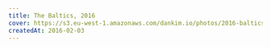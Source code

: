 ```yaml
---
title: The Baltics, 2016
cover: https://s3.eu-west-1.amazonaws.com/dankim.io/photos/2016-baltics/cover.jpg
createdAt: 2016-02-03
---
```


<img src="https://s3.eu-west-1.amazonaws.com/dankim.io/photos/2016-baltics/0001.jpg" alt="" class="lazyload">
<img src="https://s3.eu-west-1.amazonaws.com/dankim.io/photos/2016-baltics/0002.jpg" alt="" class="lazyload">
<img src="https://s3.eu-west-1.amazonaws.com/dankim.io/photos/2016-baltics/0003.jpg" alt="" class="lazyload">
<img src="https://s3.eu-west-1.amazonaws.com/dankim.io/photos/2016-baltics/0004.jpg" alt="" class="lazyload">
<img src="https://s3.eu-west-1.amazonaws.com/dankim.io/photos/2016-baltics/0005.jpg" alt="" class="lazyload">
<img src="https://s3.eu-west-1.amazonaws.com/dankim.io/photos/2016-baltics/0006.jpg" alt="" class="lazyload">
<img src="https://s3.eu-west-1.amazonaws.com/dankim.io/photos/2016-baltics/0007.jpg" alt="" class="lazyload">
<img src="https://s3.eu-west-1.amazonaws.com/dankim.io/photos/2016-baltics/0008.jpg" alt="" class="lazyload">
<img src="https://s3.eu-west-1.amazonaws.com/dankim.io/photos/2016-baltics/0009.jpg" alt="" class="lazyload">
<img src="https://s3.eu-west-1.amazonaws.com/dankim.io/photos/2016-baltics/0010.jpg" alt="" class="lazyload">
<img src="https://s3.eu-west-1.amazonaws.com/dankim.io/photos/2016-baltics/0011.jpg" alt="" class="lazyload">
<img src="https://s3.eu-west-1.amazonaws.com/dankim.io/photos/2016-baltics/0012.jpg" alt="" class="lazyload">
<img src="https://s3.eu-west-1.amazonaws.com/dankim.io/photos/2016-baltics/0013.jpg" alt="" class="lazyload">
<img src="https://s3.eu-west-1.amazonaws.com/dankim.io/photos/2016-baltics/0014.jpg" alt="" class="lazyload">
<img src="https://s3.eu-west-1.amazonaws.com/dankim.io/photos/2016-baltics/0015.jpg" alt="" class="lazyload">
<img src="https://s3.eu-west-1.amazonaws.com/dankim.io/photos/2016-baltics/0016.jpg" alt="" class="lazyload">
<img src="https://s3.eu-west-1.amazonaws.com/dankim.io/photos/2016-baltics/0017.jpg" alt="" class="lazyload">
<img src="https://s3.eu-west-1.amazonaws.com/dankim.io/photos/2016-baltics/0018.jpg" alt="" class="lazyload">
<img src="https://s3.eu-west-1.amazonaws.com/dankim.io/photos/2016-baltics/0019.jpg" alt="" class="lazyload">
<img src="https://s3.eu-west-1.amazonaws.com/dankim.io/photos/2016-baltics/0020.jpg" alt="" class="lazyload">
<img src="https://s3.eu-west-1.amazonaws.com/dankim.io/photos/2016-baltics/0021.jpg" alt="" class="lazyload">
<img src="https://s3.eu-west-1.amazonaws.com/dankim.io/photos/2016-baltics/0022.jpg" alt="" class="lazyload">
<img src="https://s3.eu-west-1.amazonaws.com/dankim.io/photos/2016-baltics/0023.jpg" alt="" class="lazyload">
